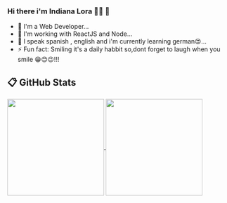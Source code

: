 
### Hi there i'm Indiana Lora 👋🏽 🐨

- 🔭 I'm a Web Developer...
- 🌱 I'm working with ReactJS and Node...
- 👯 I speak spanish , english and i'm currently learning german😍...
- ⚡ Fun fact: Smiling it's a daily habbit so,dont forget to laugh when you smile 😁😊😉!!!

## :clipboard: GitHub Stats

<a href="https://github.com/indianalora/github-readme-stats">
  <img align="center" height="220px" src="https://github-readme-stats.vercel.app/api?username=indianalora&show_icons=true&theme=radical"card_width=300px" />
</a>
<a href="https://github.com/indianalora/github-readme-stats">
  <img align="center" height="220px" src="https://github-readme-stats.vercel.app/api/top-langs/?username=indianalora&layout=compact&theme=buefy&card_width=200px" />
</a>





